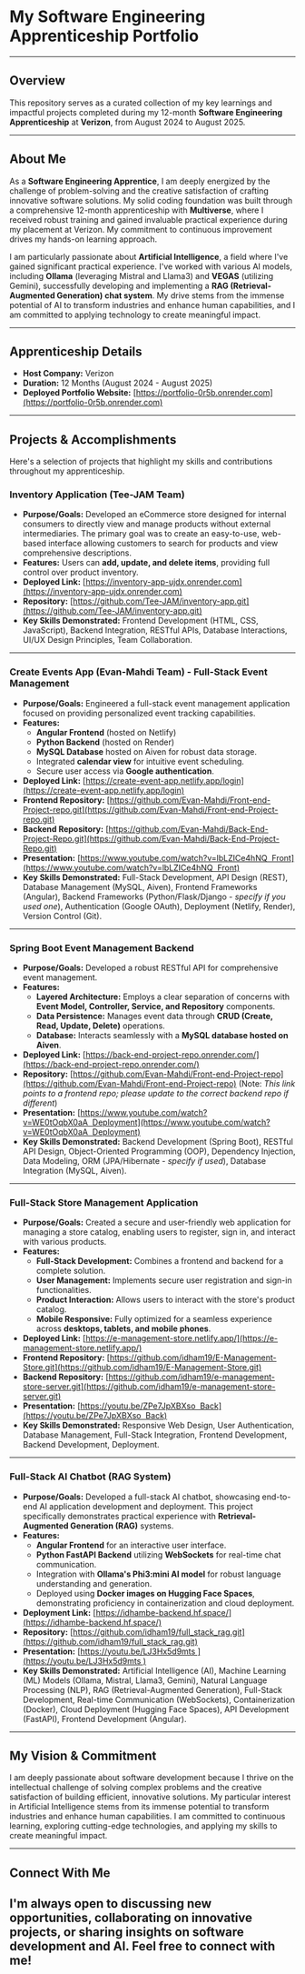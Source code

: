 # **My Software Engineering Apprenticeship Portfolio**

---

## **Overview**

This repository serves as a curated collection of my key learnings and impactful projects completed during my 12-month **Software Engineering Apprenticeship** at **Verizon**, from August 2024 to August 2025.

---

## **About Me**

As a **Software Engineering Apprentice**, I am deeply energized by the challenge of problem-solving and the creative satisfaction of crafting innovative software solutions. My solid coding foundation was built through a comprehensive 12-month apprenticeship with **Multiverse**, where I received robust training and gained invaluable practical experience during my placement at Verizon. My commitment to continuous improvement drives my hands-on learning approach.

I am particularly passionate about **Artificial Intelligence**, a field where I've gained significant practical experience. I've worked with various AI models, including **Ollama** (leveraging Mistral and Llama3) and **VEGAS** (utilizing Gemini), successfully developing and implementing a **RAG (Retrieval-Augmented Generation) chat system**. My drive stems from the immense potential of AI to transform industries and enhance human capabilities, and I am committed to applying technology to create meaningful impact.

---

## **Apprenticeship Details**

* **Host Company:** Verizon
* **Duration:** 12 Months (August 2024 - August 2025)
* **Deployed Portfolio Website:** [https://portfolio-0r5b.onrender.com](https://portfolio-0r5b.onrender.com)

---

## **Projects & Accomplishments**

Here's a selection of projects that highlight my skills and contributions throughout my apprenticeship.

### **Inventory Application (Tee-JAM Team)**

* **Purpose/Goals:** Developed an eCommerce store designed for internal consumers to directly view and manage products without external intermediaries. The primary goal was to create an easy-to-use, web-based interface allowing customers to search for products and view comprehensive descriptions.
* **Features:** Users can **add, update, and delete items**, providing full control over product inventory.
* **Deployed Link:** [https://inventory-app-ujdx.onrender.com](https://inventory-app-ujdx.onrender.com)
* **Repository:** [https://github.com/Tee-JAM/inventory-app.git](https://github.com/Tee-JAM/inventory-app.git)
* **Key Skills Demonstrated:** Frontend Development (HTML, CSS, JavaScript), Backend Integration, RESTful APIs, Database Interactions, UI/UX Design Principles, Team Collaboration.

---

### **Create Events App (Evan-Mahdi Team) - Full-Stack Event Management**

* **Purpose/Goals:** Engineered a full-stack event management application focused on providing personalized event tracking capabilities.
* **Features:**
    * **Angular Frontend** (hosted on Netlify)
    * **Python Backend** (hosted on Render)
    * **MySQL Database** hosted on Aiven for robust data storage.
    * Integrated **calendar view** for intuitive event scheduling.
    * Secure user access via **Google authentication**.
* **Deployed Link:** [https://create-event-app.netlify.app/login](https://create-event-app.netlify.app/login)
* **Frontend Repository:** [https://github.com/Evan-Mahdi/Front-end-Project-repo.git](https://github.com/Evan-Mahdi/Front-end-Project-repo.git)
* **Backend Repository:** [https://github.com/Evan-Mahdi/Back-End-Project-Repo.git](https://github.com/Evan-Mahdi/Back-End-Project-Repo.git)
* **Presentation:** [https://www.youtube.com/watch?v=lbLZICe4hNQ  Front](https://www.youtube.com/watch?v=lbLZICe4hNQ  Front)
* **Key Skills Demonstrated:** Full-Stack Development, API Design (REST), Database Management (MySQL, Aiven), Frontend Frameworks (Angular), Backend Frameworks (Python/Flask/Django - *specify if you used one*), Authentication (Google OAuth), Deployment (Netlify, Render), Version Control (Git).

---

### **Spring Boot Event Management Backend**

* **Purpose/Goals:** Developed a robust RESTful API for comprehensive event management.
* **Features:**
    * **Layered Architecture:** Employs a clear separation of concerns with **Event Model, Controller, Service, and Repository** components.
    * **Data Persistence:** Manages event data through **CRUD (Create, Read, Update, Delete)** operations.
    * **Database:** Interacts seamlessly with a **MySQL database hosted on Aiven**.
* **Deployed Link:** [https://back-end-project-repo.onrender.com/](https://back-end-project-repo.onrender.com/)
* **Repository:** [https://github.com/Evan-Mahdi/Front-end-Project-repo](https://github.com/Evan-Mahdi/Front-end-Project-repo) (Note: *This link points to a frontend repo; please update to the correct backend repo if different*)
* **Presentation:** [https://www.youtube.com/watch?v=WE0tOqbX0aA  Deployment](https://www.youtube.com/watch?v=WE0tOqbX0aA  Deployment)
* **Key Skills Demonstrated:** Backend Development (Spring Boot), RESTful API Design, Object-Oriented Programming (OOP), Dependency Injection, Data Modeling, ORM (JPA/Hibernate - *specify if used*), Database Integration (MySQL, Aiven).

---

### **Full-Stack Store Management Application**

* **Purpose/Goals:** Created a secure and user-friendly web application for managing a store catalog, enabling users to register, sign in, and interact with various products.
* **Features:**
    * **Full-Stack Development:** Combines a frontend and backend for a complete solution.
    * **User Management:** Implements secure user registration and sign-in functionalities.
    * **Product Interaction:** Allows users to interact with the store's product catalog.
    * **Mobile Responsive:** Fully optimized for a seamless experience across **desktops, tablets, and mobile phones**.
* **Deployed Link:** [https://e-management-store.netlify.app/](https://e-management-store.netlify.app/)
* **Frontend Repository:** [https://github.com/idham19/E-Management-Store.git](https://github.com/idham19/E-Management-Store.git)
* **Backend Repository:** [https://github.com/idham19/e-management-store-server.git](https://github.com/idham19/e-management-store-server.git)
* **Presentation:** [https://youtu.be/ZPe7JpXBXso  Back](https://youtu.be/ZPe7JpXBXso  Back)
* **Key Skills Demonstrated:** Responsive Web Design, User Authentication, Database Management, Full-Stack Integration, Frontend Development, Backend Development, Deployment.

---

### **Full-Stack AI Chatbot (RAG System)**

* **Purpose/Goals:** Developed a full-stack AI chatbot, showcasing end-to-end AI application development and deployment. This project specifically demonstrates practical experience with **Retrieval-Augmented Generation (RAG)** systems.
* **Features:**
    * **Angular Frontend** for an interactive user interface.
    * **Python FastAPI Backend** utilizing **WebSockets** for real-time chat communication.
    * Integration with **Ollama's Phi3:mini AI model** for robust language understanding and generation.
    * Deployed using **Docker images on Hugging Face Spaces**, demonstrating proficiency in containerization and cloud deployment.
* **Deployment Link:** [https://idhambe-backend.hf.space/](https://idhambe-backend.hf.space/)
* **Repository:** [https://github.com/idham19/full_stack_rag.git](https://github.com/idham19/full_stack_rag.git)
* **Presentation:** [https://youtu.be/LJ3Hx5d9mts ](https://youtu.be/LJ3Hx5d9mts )
* **Key Skills Demonstrated:** Artificial Intelligence (AI), Machine Learning (ML) Models (Ollama, Mistral, Llama3, Gemini), Natural Language Processing (NLP), RAG (Retrieval-Augmented Generation), Full-Stack Development, Real-time Communication (WebSockets), Containerization (Docker), Cloud Deployment (Hugging Face Spaces), API Development (FastAPI), Frontend Development (Angular).

---

## **My Vision & Commitment**

I am deeply passionate about software development because I thrive on the intellectual challenge of solving complex problems and the creative satisfaction of building efficient, innovative solutions. My particular interest in Artificial Intelligence stems from its immense potential to transform industries and enhance human capabilities. I am committed to continuous learning, exploring cutting-edge technologies, and applying my skills to create meaningful impact.

---

## **Connect With Me**

I'm always open to discussing new opportunities, collaborating on innovative projects, or sharing insights on software development and AI. Feel free to connect with me!
---